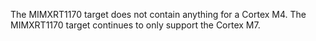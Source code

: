 The MIMXRT1170 target does not contain anything for a Cortex M4. The MIMXRT1170 target continues to only support the Cortex M7.
